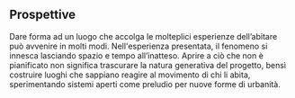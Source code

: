 ## Prospettive

Dare forma ad un luogo che accolga le molteplici esperienze dell’abitare può avvenire in molti modi.
Nell'esperienza presentata, il fenomeno si innesca lasciando spazio e tempo all’inatteso. Aprire a ciò che non è pianificato non significa trascurare la natura generativa del progetto, bensì costruire luoghi che sappiano reagire al movimento di chi li abita, sperimentando sistemi aperti come preludio per nuove forme di urbanità.
